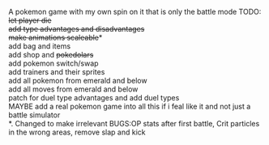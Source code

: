 A pokemon game with my own spin on it that is only the battle mode
TODO:\
~~let player die~~ \
~~add type advantages and disadvantages~~\
~~make animations scaleable~~*\
add bag and items\
add shop and ~~pokedolars~~\
add pokemon switch/swap\
add trainers and their sprites\
add all pokemon from emerald and below\
add all moves from emerald and below\
patch for duel type advantages and add duel types\
MAYBE add a real pokemon game into all this if i feal like it and not just a battle simulator\
*. Changed to make irrelevant
BUGS:OP stats after first battle, Crit particles in the wrong areas, remove slap and kick
